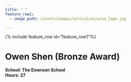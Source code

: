```yaml
---
title: " "
feature_row1:
  - image_path: /assets/images/activities/pvsa_logo.jpg

---
```


{% include feature_row id="feature_row1"%}

# Owen Shen (Bronze Award)

**School: The Emerson School**  
**Hours: 27**  
